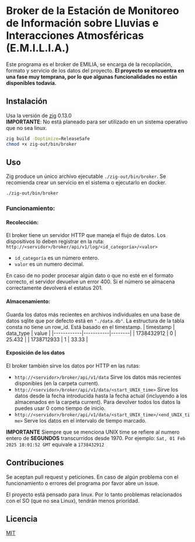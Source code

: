 # Broker de la Estación de Monitoreo de Información sobre Lluvias e Interacciones Atmosféricas (E.M.I.L.I.A.)
Este programa es el broker de EMILIA, se encarga de la recopilación, formato y servicio de los datos del proyecto.
**El proyecto se encuentra en una fase muy temprana, por lo que algunas funcionalidades no están disponibles todavía.**

## Instalación

Usa la versión de [zig](https://ziglang.org/download/) 0.13.0  
**IMPORTANTE**: No está planeado para ser utilizado en un sistema operativo que no sea linux.
```bash
zig build -Doptimize=ReleaseSafe
chmod +x zig-out/bin/broker
```
## Uso

Zig produce un único archivo ejecutable `./zig-out/bin/broker`. Se recomienda crear un servicio en el sistema o ejecutarlo en docker.
```bash
./zig-out/bin/broker
```

### Funcionamiento:

#### Recolección:
El broker tiene un servidor HTTP que maneja el flujo de datos.
Los dispositivos lo deben registrar en la ruta:  
`http://<servidor>/broker/api/v1/log/<id_categoría>/<valor>`
 * `id_categoría` es un número entero.
 * `valor` es un numero decimal.

En caso de no poder procesar algún dato o que no esté en el formato correcto, el servidor devuelve un error 400.
Si el número se almacena correctamente devolverá el estatus 201.

#### Almacenamiento:
Guarda los datos más recientes en archivos individuales en una base de datos sqlite que por defecto está en `"./data.db"`.
La estructura de la tabla consta no tiene un row_id. Está basado en el timestamp.
| timestamp  | data_type | value  |
|------------|-----------|--------|
| 1738432912 | 0         | 25.432 |
| 1738712933 | 1         | 33.33  |

#### Exposición de los datos
El broker también sirve los datos por HTTP en las rutas:
 * `http://<servidor>/broker/api/v1/data` Sirve los datos más recientes disponibles (en la carpeta current).
 * `http://<servidor>/broker/api/v1/data/<start_UNIX_time>` Sirve los datos desde la fecha introducida hasta la fecha actual (incluyendo a los almacenados en la carpeta current). Para devolver todos los datos la puedes usar 0 como tiempo de inicio.
 * `http://<servidor>/broker/api/v1/data/<start_UNIX_time>/<end_UNIX_time>` Serve los datos en el intervalo de tiempo marcado.

**IMPORTANTE** Siempre que se menciona UNIX time se refiere al numero entero de **SEGUNDOS** transcurridos desde 1970.
Por ejemplo: `Sat, 01 Feb 2025 18:01:52 GMT` equivale a `1738432912`

## Contribuciones
Se aceptan pull request y peticiones.
En caso de algún problema con el funcionamiento o errores del programa por favor abre un issue.

El proyecto está pensado para linux. Por lo tanto problemas relacionados con el SO (que no sea Linux), tendrán menos prioridad.

## Licencia

[MIT](https://choosealicense.com/licenses/mit/)
